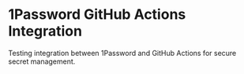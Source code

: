 # 1Password GitHub Actions Integration
Testing integration between 1Password and GitHub Actions for secure secret management.

